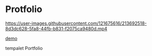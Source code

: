 # Protfolio

https://user-images.githubusercontent.com/121675616/213692518-8d3dc628-5fa8-44fb-b831-f2075ca9480d.mp4

[demo](https://akbarmkalani.github.io/Protfolio/)

tempalet Portfolio
